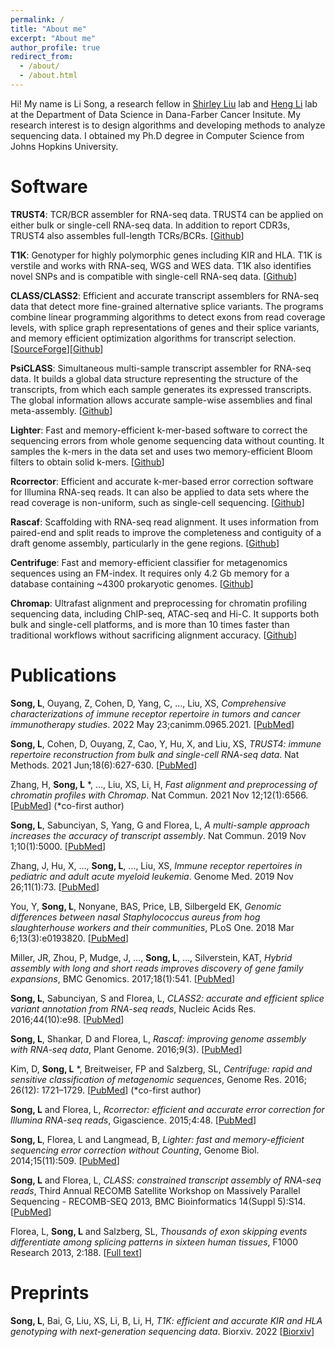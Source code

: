```yaml
---
permalink: /
title: "About me"
excerpt: "About me"
author_profile: true
redirect_from: 
  - /about/
  - /about.html
---
```


Hi! My name is Li Song, a research fellow in [Shirley Liu](https://liulab-dfci.github.io/) lab and [Heng Li](https://hlilab.github.io/) lab at the Department of Data Science in Dana-Farber Cancer Insitute. My research interest is to design algorithms and developing methods to analyze sequencing data. I obtained my Ph.D degree in Computer Science from Johns Hopkins University. 

Software
======
**TRUST4**: TCR/BCR assembler for RNA-seq data. TRUST4 can be applied on either bulk or single-cell RNA-seq data. In addition to report CDR3s, TRUST4 also assembles full-length TCRs/BCRs. \[[Github](https://github.com/liulab-dfci/TRUST4)\]

**T1K**: Genotyper for highly polymorphic genes including KIR and HLA. T1K is verstile and works with RNA-seq, WGS and WES data. T1K also identifies novel SNPs and is compatible with single-cell RNA-seq data. \[[Github](https://github.com/mourisl/T1K)\]

**CLASS/CLASS2**: Efficient and accurate transcript assemblers for RNA-seq data that detect more fine-grained alternative splice variants. The programs combine linear programming algorithms to detect exons from read coverage levels, with splice graph representations of genes and their splice variants, and memory efficient optimization algorithms for transcript selection. \[[SourceForge](https://sourceforge.net/projects/splicebox/)\]\[[Github](https://github.com/mourisl/CLASS)\]

**PsiCLASS**: Simultaneous multi-sample transcript assembler for RNA-seq data. It builds a global data structure representing the structure of the transcripts, from which each sample generates its expressed transcripts. The global information allows accurate sample-wise assemblies and final meta-assembly. \[[Github](https://github.com/splicebox/PsiCLASS)\]

**Lighter**: Fast and memory-efficient k-mer-based software to correct the sequencing errors from whole genome sequencing data without counting. It samples the k-mers in the data set and uses two memory-efficient Bloom filters to obtain solid k-mers. \[[Github](https://github.com/mourisl/Lighter)\]

**Rcorrector**: Efficient and accurate k-mer-based error correction software for Illumina RNA-seq reads. It can also be applied to data sets where the read coverage is non-uniform, such as single-cell sequencing. \[[Github](https://github.com/mourisl/Rcorrector)\]

**Rascaf**: Scaffolding with RNA-seq read alignment. It uses information from paired-end and split reads to improve the completeness and contiguity of a draft genome assembly, particularly in the gene regions. \[[Github](https://github.com/mourisl/Rascaf)\]

**Centrifuge**: Fast and memory-efficient classifier for metagenomics sequences using an FM-index. It requires only 4.2 Gb memory for a database containing ~4300 prokaryotic genomes. \[[Github](https://github.com/DaehwanKimLab/centrifuge)\]

**Chromap**: Ultrafast alignment and preprocessing for chromatin profiling sequencing data, including ChIP-seq, ATAC-seq and Hi-C. It supports both bulk and single-cell platforms, and is more than 10 times faster than traditional workflows without sacrificing alignment accuracy. \[[Github](https://github.com/haowenz/chromap)\]

Publications
======
**Song, L**, Ouyang, Z, Cohen, D, Yang, C, …, Liu, XS, *Comprehensive characterizations of immune receptor repertoire in tumors and cancer immunotherapy studies*. 2022 May 23;canimm.0965.2021. \[[PubMed](https://pubmed.ncbi.nlm.nih.gov/35605261/)\]

**Song, L**,  Cohen, D, Ouyang, Z, Cao, Y, Hu, X, and Liu, XS, *TRUST4: immune repertoire reconstruction from bulk and single-cell RNA-seq data*. Nat Methods. 2021 Jun;18(6):627-630. \[[PubMed](https://pubmed.ncbi.nlm.nih.gov/33986545/)\]

Zhang, H, **Song, L** \*, …, Liu, XS, Li, H, *Fast alignment and preprocessing of chromatin profiles with Chromap*. Nat Commun. 2021 Nov 12;12(1):6566. \[[PubMed](https://pubmed.ncbi.nlm.nih.gov/34772935/)\] (\*co-first author)

**Song, L**, Sabunciyan, S, Yang, G and Florea, L, *A multi-sample approach increases the accuracy of transcript assembly*. Nat Commun. 2019 Nov 1;10(1):5000.  \[[PubMed](https://pubmed.ncbi.nlm.nih.gov/31676772/)\]

Zhang, J, Hu, X, …, **Song, L**, …, Liu, XS, *Immune receptor repertoires in pediatric and adult acute myeloid leukemia*. Genome Med. 2019 Nov 26;11(1):73. \[[PubMed](https://pubmed.ncbi.nlm.nih.gov/31771646/)\]

You, Y, **Song, L**, Nonyane, BAS, Price, LB, Silbergeld EK, *Genomic differences between nasal Staphylococcus aureus from hog slaughterhouse workers and their communities*, PLoS One. 2018 Mar 6;13(3):e0193820. \[[PubMed](https://www.ncbi.nlm.nih.gov/pmc/articles/PMC5839586/)\]

Miller, JR, Zhou, P, Mudge, J, …, **Song, L**, ..., Silverstein, KAT, *Hybrid assembly with long and short reads improves discovery of gene family expansions*, BMC Genomics. 2017;18(1):541. \[[PubMed](https://pubmed.ncbi.nlm.nih.gov/28724409/)\]

**Song, L**, Sabunciyan, S and Florea, L, *CLASS2: accurate and efficient splice variant annotation from RNA-seq reads*, Nucleic Acids Res. 2016;44(10):e98. \[[PubMed](http://www.ncbi.nlm.nih.gov/pubmed/26975657)\]

**Song, L**, Shankar, D and Florea, L, *Rascaf: improving genome assembly with RNA-seq data*, Plant Genome. 2016;9(3). \[[PubMed](https://www.ncbi.nlm.nih.gov/pubmed/27902792)\]

Kim, D, **Song, L** \*, Breitweiser, FP and Salzberg, SL, *Centrifuge: rapid and sensitive classification of metagenomic sequences*, Genome Res. 2016; 26(12): 1721–1729. \[[PubMed](https://www.ncbi.nlm.nih.gov/pmc/articles/PMC5131823/)\] (\*co-first author) 

**Song, L** and Florea, L, *Rcorrector: efficient and accurate error correction for Illumina RNA-seq reads*, Gigascience. 2015;4:48. \[[PubMed](http://www.ncbi.nlm.nih.gov/pubmed/26500767)\]

**Song, L**, Florea, L and Langmead, B, *Lighter: fast and memory-efficient sequencing error correction without Counting*, Genome Biol. 2014;15(11):509. \[[PubMed](http://www.ncbi.nlm.nih.gov/pubmed/25398208)\]

**Song, L** and Florea, L, *CLASS: constrained transcript assembly of RNA-seq reads*, Third Annual RECOMB Satellite Workshop on Massively Parallel Sequencing - RECOMB-SEQ 2013, BMC Bioinformatics 14(Suppl 5):S14. \[[PubMed](http://www.ncbi.nlm.nih.gov/pubmed/23734605)\]

Florea, L, **Song, L** and Salzberg, SL, *Thousands of exon skipping events differentiate among splicing patterns in sixteen human tissues*, F1000 Research 2013, 2:188. \[[Full text](http://f1000research.com/articles/2-188/v1)\]

Preprints
======
**Song, L**, Bai, G, Liu, XS, Li, B, Li, H, *T1K: efficient and accurate KIR and HLA genotyping with next-generation sequencing data*. Biorxiv. 2022 \[[Biorxiv](https://www.biorxiv.org/content/10.1101/2022.10.26.513955v1)\]

